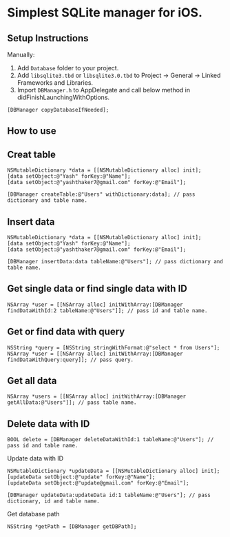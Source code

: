 # Simplest SQLite manager for iOS. 

Setup Instructions
---------
Manually:
1. Add `Database` folder to your project.
2. Add `libsqlite3.tbd` or `libsqlite3.0.tbd` to Project -> General -> Linked Frameworks and Libraries.
3. Import `DBManager.h` to AppDelegate and call below method in didFinishLaunchingWithOptions.
```objc 
[DBManager copyDatabaseIfNeeded]; 
```

How to use 
---------
Creat table
---------
```objc
NSMutableDictionary *data = [[NSMutableDictionary alloc] init];
[data setObject:@"Yash" forKey:@"Name"];
[data setObject:@"yashthaker7@gmail.com" forKey:@"Email"];

[DBManager createTable:@"Users" withDictionary:data]; // pass dictionary and table name.
```
Insert data
---------
```objc
NSMutableDictionary *data = [[NSMutableDictionary alloc] init];
[data setObject:@"Yash" forKey:@"Name"];
[data setObject:@"yashthaker7@gmail.com" forKey:@"Email"];

[DBManager insertData:data tableName:@"Users"]; // pass dictionary and table name.
```
Get single data or find single data with ID
---------
```objc
NSArray *user = [[NSArray alloc] initWithArray:[DBManager findDataWithId:2 tableName:@"Users"]]; // pass id and table name.
```
Get or find data with query
---------
```objc
NSString *query = [NSString stringWithFormat:@"select * from Users"];
NSArray *user = [[NSArray alloc] initWithArray:[DBManager findDataWithQuery:query]]; // pass query.
```
Get all data
---------
```objc
NSArray *users = [[NSArray alloc] initWithArray:[DBManager getAllData:@"Users"]]; // pass table name.
```
Delete data with ID
---------
```objc
BOOL delete = [DBManager deleteDataWithId:1 tableName:@"Users"]; // pass id and table name.
```
Update data with ID
```objc
NSMutableDictionary *updateData = [[NSMutableDictionary alloc] init];
[updateData setObject:@"update" forKey:@"Name"];
[updateData setObject:@"update@gmail.com" forKey:@"Email"];

[DBManager updateData:updateData id:1 tableName:@"Users"]; // pass dictionary, id and table name.
```
Get database path
```objc
NSString *getPath = [DBManager getDBPath];
```



